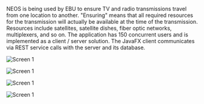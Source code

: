 NEOS is being used by EBU to ensure TV and radio transmissions travel from one location to another. 
"Ensuring" means that all required resources for the transmission will actually be available at the
time of the transmission. Resources include satellites, satellite dishes, fiber optic networks, 
multiplexers, and so on. The application has 150 concurrent users and is implemented as a client / server 
solution. The JavaFX client communicates via REST service calls with the server and its database.

![Screen 1](screen1.jpg)

![Screen 1](screen2.jpg)

![Screen 1](screen3.jpg)

![Screen 1](screen4.jpg)
